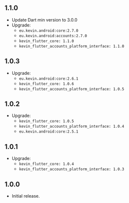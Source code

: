 ## 1.1.0

* Update Dart min version to 3.0.0
* Upgrade:
    - `eu.kevin.android:core:2.7.0`
    - `eu.kevin.android:accounts:2.7.0`
    - `kevin_flutter_core: 1.1.0`
    - `kevin_flutter_accounts_platform_interface: 1.1.0`

## 1.0.3

* Upgrade:
    - `eu.kevin.android:core:2.6.1`
    - `kevin_flutter_core: 1.0.6`
    - `kevin_flutter_accounts_platform_interface: 1.0.5`

## 1.0.2

* Upgrade:
    - `kevin_flutter_core: 1.0.5`
    - `kevin_flutter_accounts_platform_interface: 1.0.4`
    - `eu.kevin.android:core:2.5.1`

## 1.0.1

* Upgrade:
    - `kevin_flutter_core: 1.0.4`
    - `kevin_flutter_accounts_platform_interface: 1.0.3`

## 1.0.0

* Initial release.